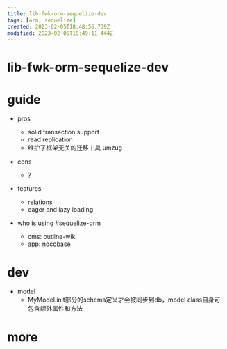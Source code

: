 ```yaml
---
title: lib-fwk-orm-sequelize-dev
tags: [orm, sequelize]
created: 2023-02-05T18:48:56.739Z
modified: 2023-02-05T18:49:11.444Z
---
```


# lib-fwk-orm-sequelize-dev

# guide
- pros
  - solid transaction support
  - read replication
  - 维护了框架无关的迁移工具 umzug

- cons
  - ?

- features
  - relations
  - eager and lazy loading

- who is using #sequelize-orm
  - cms: outline-wiki
  - app: nocobase
# dev
- model
  - MyModel.init部分的schema定义才会被同步到db，model class自身可包含额外属性和方法
# more
